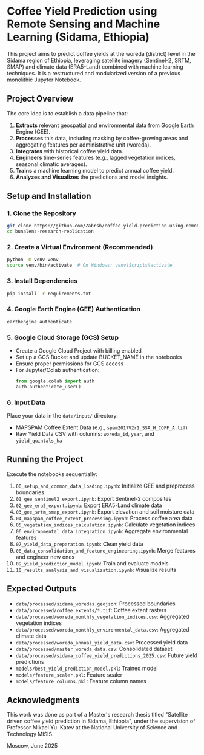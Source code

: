 # Coffee Yield Prediction using Remote Sensing and Machine Learning (Sidama, Ethiopia)

This project aims to predict coffee yields at the woreda (district) level in the Sidama region of Ethiopia, leveraging satellite imagery (Sentinel-2, SRTM, SMAP) and climate data (ERA5-Land) combined with machine learning techniques. It is a restructured and modularized version of a previous monolithic Jupyter Notebook.

## Project Overview

The core idea is to establish a data pipeline that:
1.  **Extracts** relevant geospatial and environmental data from Google Earth Engine (GEE).
2.  **Processes** this data, including masking by coffee-growing areas and aggregating features per administrative unit (woreda).
3.  **Integrates** with historical coffee yield data.
4.  **Engineers** time-series features (e.g., lagged vegetation indices, seasonal climatic averages).
5.  **Trains** a machine learning model to predict annual coffee yield.
6.  **Analyzes and Visualizes** the predictions and model insights.

## Setup and Installation

### 1. Clone the Repository
```bash
git clone https://github.com/Zabrsh/coffee-yield-prediction-using-remote-sensing-data
cd bunalens-research-replication
```

### 2. Create a Virtual Environment (Recommended)
```bash
python -m venv venv
source venv/bin/activate  # On Windows: venv\Scripts\activate
```

### 3. Install Dependencies
```bash
pip install -r requirements.txt
```

### 4. Google Earth Engine (GEE) Authentication
```bash
earthengine authenticate
```

### 5. Google Cloud Storage (GCS) Setup
- Create a Google Cloud Project with billing enabled
- Set up a GCS Bucket and update BUCKET_NAME in the notebooks
- Ensure proper permissions for GCS access
- For Jupyter/Colab authentication:
    ```python
    from google.colab import auth
    auth.authenticate_user()
    ```

### 6. Input Data
Place your data in the `data/input/` directory:
- MAPSPAM Coffee Extent Data (e.g., `spam2017V2r1_SSA_H_COFF_A.tif`)
- Raw Yield Data CSV with columns: `woreda_id`, `year`, and `yield_quintals_ha`

## Running the Project

Execute the notebooks sequentially:
1. `00_setup_and_common_data_loading.ipynb`: Initialize GEE and preprocess boundaries
2. `01_gee_sentinel2_export.ipynb`: Export Sentinel-2 composites
3. `02_gee_era5_export.ipynb`: Export ERA5-Land climate data
4. `03_gee_srtm_smap_export.ipynb`: Export elevation and soil moisture data
5. `04_mapspam_coffee_extent_processing.ipynb`: Process coffee area data
6. `05_vegetation_indices_calculation.ipynb`: Calculate vegetation indices
7. `06_environmental_data_integration.ipynb`: Aggregate environmental features
8. `07_yield_data_preparation.ipynb`: Clean yield data
9. `08_data_consolidation_and_feature_engineering.ipynb`: Merge features and engineer new ones
10. `09_yield_prediction_model.ipynb`: Train and evaluate models
11. `10_results_analysis_and_visualization.ipynb`: Visualize results

## Expected Outputs

- `data/processed/sidama_woredas.geojson`: Processed boundaries
- `data/processed/coffee_extents/*.tif`: Coffee extent rasters
- `data/processed/woreda_monthly_vegetation_indices.csv`: Aggregated vegetation indices
- `data/processed/woreda_monthly_environmental_data.csv`: Aggregated climate data
- `data/processed/woreda_annual_yield_data.csv`: Processed yield data
- `data/processed/master_woreda_data.csv`: Consolidated dataset
- `data/processed/sidama_coffee_yield_predictions_2025.csv`: Future yield predictions
- `models/best_yield_prediction_model.pkl`: Trained model
- `models/feature_scaler.pkl`: Feature scaler
- `models/feature_columns.pkl`: Feature column names

## Acknowledgments

This work was done as part of a Master's research thesis titled "Satellite driven coffee yield prediction in Sidama, Ethiopia", under the supervision of Professor Mikael Yu. Katev at the National University of Science and Technology MISIS.

Moscow, June 2025
